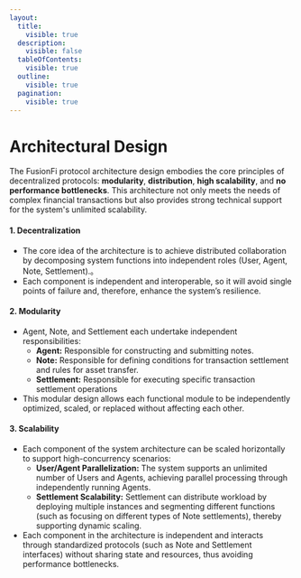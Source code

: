```yaml
---
layout:
  title:
    visible: true
  description:
    visible: false
  tableOfContents:
    visible: true
  outline:
    visible: true
  pagination:
    visible: true
---
```


# Architectural Design

The FusionFi protocol architecture design embodies the core principles of decentralized protocols: **modularity**, **distribution**, **high scalability**, and **no performance bottlenecks**. This architecture not only meets the needs of complex financial transactions but also provides strong technical support for the system's unlimited scalability.

#### 1. Decentralization

* The core idea of the architecture is to achieve distributed collaboration by decomposing system functions into independent roles (User, Agent, Note, Settlement).。
* Each component is independent and interoperable, so it will avoid single points of failure and, therefore, enhance the system’s resilience.

#### 2. Modularity

* Agent, Note, and Settlement each undertake independent responsibilities:
  * **Agent:** Responsible for constructing and submitting notes.
  * **Note:** Responsible for defining conditions for transaction settlement and rules for asset transfer.
  * **Settlement:** Responsible for executing specific transaction settlement operations
* This modular design allows each functional module to be independently optimized, scaled, or replaced without affecting each other.

#### 3. Scalability

* Each component of the system architecture can be scaled horizontally to support high-concurrency scenarios:
  * **User/Agent Parallelization:** The system supports an unlimited number of Users and Agents, achieving parallel processing through independently running Agents.
  * **Settlement Scalability:** Settlement can distribute workload by deploying multiple instances and segmenting different functions (such as focusing on different types of Note settlements), thereby supporting dynamic scaling.
* Each component in the architecture is independent and interacts through standardized protocols (such as Note and Settlement interfaces) without sharing state and resources, thus avoiding performance bottlenecks.
